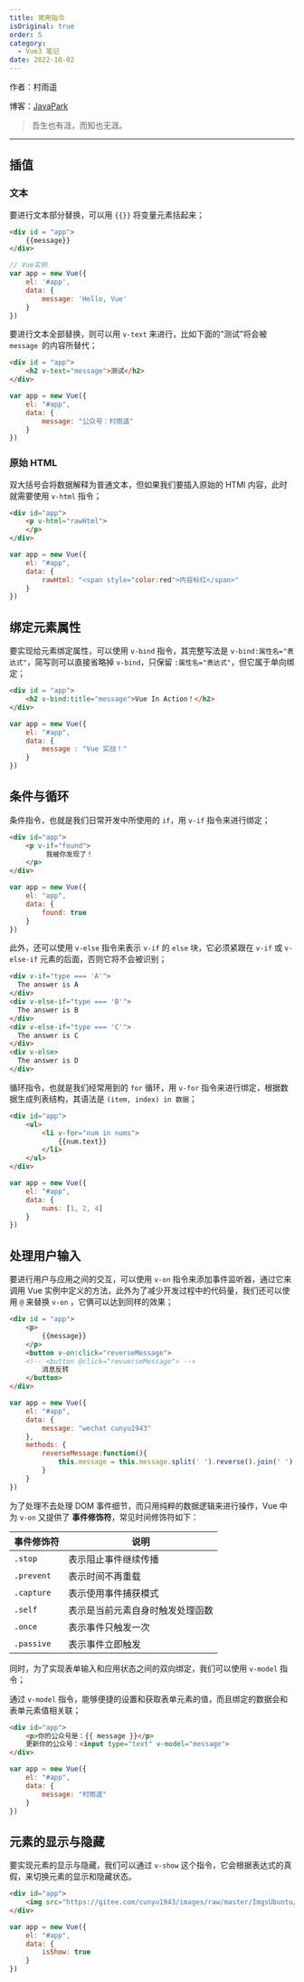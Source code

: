 ```yaml
---
title: 常用指令
isOriginal: true
order: 5
category:
  - Vue3 笔记
date: 2022-10-02
---
```

作者：村雨遥

博客：[JavaPark](https://cunyu1943.github.io/JavaPark)

>   吾生也有涯，而知也无涯。

---


##  插值

###  文本

要进行文本部分替换，可以用 `{{}}` 将变量元素括起来；

```html
<div id = "app">
    {{message}}
</div>
```

```js
// Vue实例
var app = new Vue({
    el: '#app',
    data: {
        message: 'Hello, Vue'
    }
})
```
要进行文本全部替换，则可以用 `v-text` 来进行，比如下面的“测试”将会被 `message `的内容所替代；

```html
<div id = "app">
	<h2 v-text="message">测试</h2>
</div>
```

```js
var app = new Vue({
    el: "#app",
    data: {
        message: "公众号：村雨遥"
    }
})
```

###  原始 HTML

双大括号会将数据解释为普通文本，但如果我们要插入原始的 HTMl 内容，此时就需要使用 `v-html` 指令；

```html
<div id="app">
    <p v-html="rawHtml">
    </p>
</div>
```

```js
var app = new Vue({
    el: "#app",
    data: {
        rawHtml: "<span style="color:red">内容标红</span>"
    }
})
```



## 绑定元素属性

要实现给元素绑定属性，可以使用 `v-bind` 指令，其完整写法是 `v-bind:属性名="表达式"`，简写则可以直接省略掉 `v-bind`，只保留 `:属性名="表达式"`，但它属于单向绑定；

```html
<div id = "app">
    <h2 v-bind:title="message">Vue In Action！</h2>
</div>
```

```js
var app = new Vue({
    el: "#app",
    data: {
        message : "Vue 实战！"
    }
})
```

##  条件与循环

条件指令，也就是我们日常开发中所使用的 `if`，用 `v-if` 指令来进行绑定；

```html
<div id="app">
    <p v-if="found">
         我被你发现了！
    </p>
</div>
```

```js
var app = new Vue({
    el: "app",
    data: {
        found: true
    }
})
```

此外，还可以使用 `v-else` 指令来表示 `v-if` 的 `else` 块，它必须紧跟在 `v-if` 或 `v-else-if` 元素的后面，否则它将不会被识别；

```html
<div v-if="type === 'A'">
  The answer is A
</div>
<div v-else-if="type === 'B'">
  The answer is B
</div>
<div v-else-if="type === 'C'">
  The answer is C
</div>
<div v-else>
  The answer is D
</div>
```



循环指令，也就是我们经常用到的 `for` 循环，用 `v-for` 指令来进行绑定，根据数据生成列表结构，其语法是 `(item, index) in 数据`；

```html
<div id="app">
    <ul>
        <li v-for="num in nums">
        	{{num.text}}
        </li>
    </ul>
</div>
```

```js
var app = new Vue({
    el: "#app",
    data: {
        nums: [1, 2, 4]
    }
})
```

##  处理用户输入

要进行用户与应用之间的交互，可以使用 `v-on` 指令来添加事件监听器，通过它来调用 Vue 实例中定义的方法，此外为了减少开发过程中的代码量，我们还可以使用 `@` 来替换 `v-on` ，它俩可以达到同样的效果；

```html
<div id = "app">
    <p>
        {{message}}
    </p>
    <button v-on:click="reverseMessage">
    <!-- <button @click="revuerseMessage"> -->
        消息反转
    </button>
</div>
```

```js
var app = new Vue({
    el: "#app",
    data: {
        message: "wechat cunyu1943"
    },
    methods: {
        reverseMessage:function(){
            this.message = this.message.split(' ').reverse().join(' ')
        }
    }
})
```

为了处理不去处理 DOM 事件细节，而只用纯粹的数据逻辑来进行操作，Vue 中为 `v-on` 又提供了 **事件修饰符**，常见时间修饰符如下：

| 事件修饰符 | 说明                             |
| ---------- | -------------------------------- |
| `.stop`    | 表示阻止事件继续传播             |
| `.prevent` | 表示时间不再重载                 |
| `.capture` | 表示使用事件捕获模式             |
| `.self`    | 表示是当前元素自身时触发处理函数 |
| `.once`    | 表示事件只触发一次               |
| `.passive` | 表示事件立即触发                 |

同时，为了实现表单输入和应用状态之间的双向绑定，我们可以使用 `v-model` 指令；

通过 `v-model` 指令，能够便捷的设置和获取表单元素的值，而且绑定的数据会和表单元素值相关联；

```html
<div id="app">
    <p>你的公众号是：{{ message }}</p>
    更新你的公众号：<input type="text" v-model="message">
</div>
```

```js
var app = new Vue({
    el: "#app",
    data: {
        message: "村雨遥"
    }
})
```

## 元素的显示与隐藏

要实现元素的显示与隐藏，我们可以通过 `v-show` 这个指令，它会根据表达式的真假，来切换元素的显示和隐藏状态。

```html
<div id="app">
    <img src="https://gitee.com/cunyu1943/images/raw/master/ImgsUbuntu/20200510234310.png" v-show="isShow">
</div>
```

```js
var app = new Vue({
    el: "#app",
    data: {
        isShow: true
    }
})
```